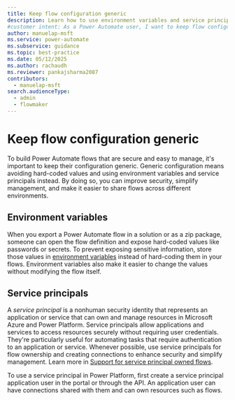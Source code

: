 ```yaml
---
title: Keep flow configuration generic
description: Learn how to use environment variables and service principals in your Power Automate flows to improve security and simplify management.
#customer intent: As a Power Automate user, I want to keep flow configurations generic so that I can improve security and simplify management.
author: manuelap-msft
ms.service: power-automate
ms.subservice: guidance
ms.topic: best-practice
ms.date: 05/12/2025
ms.author: rachaudh
ms.reviewer: pankajsharma2087
contributors: 
  - manuelap-msft
search.audienceType: 
  - admin
  - flowmaker
---
```


# Keep flow configuration generic

To build Power Automate flows that are secure and easy to manage, it's important to keep their configuration generic. Generic configuration means avoiding hard-coded values and using environment variables and service principals instead. By doing so, you can improve security, simplify management, and make it easier to share flows across different environments.

## Environment variables

When you export a Power Automate flow in a solution or as a zip package, someone can open the flow definition and expose hard-coded values like passwords or secrets. To prevent exposing sensitive information, store those values in [environment variables](/power-apps/maker/data-platform/environmentvariables-power-automate) instead of hard-coding them in your flows. Environment variables also make it easier to change the values without modifying the flow itself.

## Service principals

A *service principal* is a nonhuman security identity that represents an application or service that can own and manage resources in Microsoft Azure and Power Platform. Service principals allow applications and services to access resources securely without requiring user credentials. They're particularly useful for automating tasks that require authentication to an application or service. Whenever possible, use service principals for flow ownership and creating connections to enhance security and simplify management. Learn more in [Support for service principal owned flows](/power-automate/service-principal-support).

To use a service principal in Power Platform, first create a service principal application user in the portal or through the API. An application user can have connections shared with them and can own resources such as flows.
